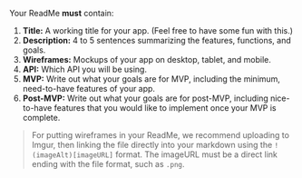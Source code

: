 Your ReadMe **must** contain:

1. **Title:** A working title for your app. (Feel free to have some fun with this.)
2. **Description:** 4 to 5 sentences summarizing the features, functions, and goals.
3. **Wireframes:** Mockups of your app on desktop, tablet, and mobile.
4. **API:** Which API you will be using. 
5. **MVP:** Write out what your goals are for MVP, including the minimum, need-to-have features of your app.
6. **Post-MVP:** Write out what your goals are for post-MVP, including nice-to-have features that you would like to implement once your MVP is complete.

> For putting wireframes in your ReadMe, we recommend uploading to Imgur, then linking the file directly into your markdown using the `!(imageAlt)[imageURL]` format. The imageURL must be a direct link ending with the file format, such as `.png`.